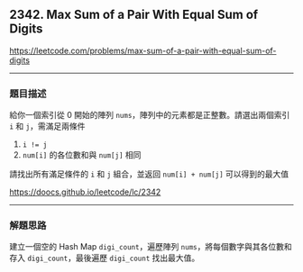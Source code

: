 ## 2342. Max Sum of a Pair With Equal Sum of Digits

https://leetcode.com/problems/max-sum-of-a-pair-with-equal-sum-of-digits

****

### 題目描述

給你一個索引從 0 開始的陣列 `nums`，陣列中的元素都是正整數。請選出兩個索引 `i` 和 `j`，需滿足兩條件

1. `i != j`
2. `num[i]` 的各位數和與 `num[j]` 相同

請找出所有滿足條件的 `i` 和 `j` 組合，並返回 `num[i] + num[j]` 可以得到的最大值

https://doocs.github.io/leetcode/lc/2342

****

### 解題思路

建立一個空的 Hash Map `digi_count`，遍歷陣列 `nums`，將每個數字與其各位數和存入 `digi_count`，最後遍歷 `digi_count` 找出最大值。